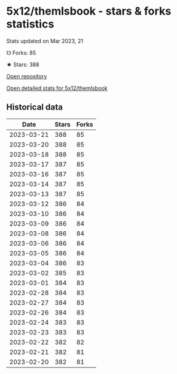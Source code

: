 # 5x12/themlsbook - stars & forks statistics

Stats updated on Mar 2023, 21

☋ Forks: 85

★ Stars: 388

[Open repository](https://github.com/5x12/themlsbook)

[Open detailed stats for 5x12/themlsbook](https://reviewgithub.com/rep/5x12/themlsbook)

## Historical data
| Date | Stars | Forks |
|------|-------|-------|
| 2023-03-21 | 388 | 85 | 
| 2023-03-20 | 388 | 85 | 
| 2023-03-18 | 388 | 85 | 
| 2023-03-17 | 387 | 85 | 
| 2023-03-16 | 387 | 85 | 
| 2023-03-14 | 387 | 85 | 
| 2023-03-13 | 387 | 85 | 
| 2023-03-12 | 386 | 84 | 
| 2023-03-10 | 386 | 84 | 
| 2023-03-09 | 386 | 84 | 
| 2023-03-08 | 386 | 84 | 
| 2023-03-06 | 386 | 84 | 
| 2023-03-05 | 386 | 84 | 
| 2023-03-04 | 386 | 83 | 
| 2023-03-02 | 385 | 83 | 
| 2023-03-01 | 384 | 83 | 
| 2023-02-28 | 384 | 83 | 
| 2023-02-27 | 384 | 83 | 
| 2023-02-26 | 384 | 83 | 
| 2023-02-24 | 383 | 83 | 
| 2023-02-23 | 383 | 83 | 
| 2023-02-22 | 382 | 82 | 
| 2023-02-21 | 382 | 81 | 
| 2023-02-20 | 382 | 81 | 

